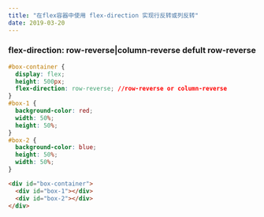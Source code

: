 ```yaml
---
title: "在flex容器中使用 flex-direction 实现行反转或列反转"
date: 2019-03-20
---
```


### flex-direction: row-reverse|column-reverse  defult row-reverse
```css
#box-container {
  display: flex;
  height: 500px;
  flex-direction: row-reverse; //row-reverse or column-reverse
}
#box-1 {
  background-color: red;
  width: 50%;
  height: 50%;
}
#box-2 {
  background-color: blue;
  height: 50%;
  width: 50%;
}
```

```html
<div id="box-container">
  <div id="box-1"></div>
  <div id="box-2"></div>
</div>
```
